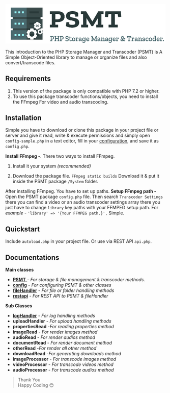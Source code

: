 ![PHP Storage Manager and Transcoder (PSMT)](Docs/banner.jpg?raw=true)

This introduction to the PHP Storage Manager and Transcoder  (PSMT) is A Simple Object-Oriented library to manage or organize files and also convert/transcode files.

## Requirements
1. This version of the package is only compatible with PHP 7.2 or higher.
2. To use this package transcoder functions/objects, you need to install the FFmpeg For video and audio transcoding.

## Installation
Simple you have to download or clone this package in your project file or server and give it read, write & execute permissions and simply open `config-sample.php` in a text editor, fill in your [configuration](Docs/config.md), and save it as `config.php`. 

**Install FFmpeg -**. 
There two ways to install FFmpeg.

1. Install it your system *(recommended)*

2. Download the package file. 
	`FFmpeg static builds` Download it & put it inside the PSMT package `/System` folder.

After installing FFmpeg. You have to set up paths.
**Setup FFmpeg path -**
Open the PSMT package `config.php` file. Then search `Transcoder Settings`  there you can find a video or an audio transcoder settings array there you just have to change `library` key paths with your FFMPEG setup path. For *example* - `'library' => '{Your FFMPEG path.}',`
Simple.

## Quickstart

Include `autoload.php` in your project file.  Or use via REST API `api.php`.

## Documentations
**Main classes**
- [**PSMT** ](Docs/PSMT.md) - *For storage & file management & transcoder methods.* 
- [**config**](Docs/config.md) - *For configuring PSMT & other classes* 
- [**fileHandler**](Docs/fileHandler.md) - *For file or folder handling methods*
- [ **restapi**](Docs/restapi.md) - *For REST API to PSMT & fileHandler*

**Sub Classes**
- [**logHandler**](Docs/logHandler.md) - *For log handling methods*
- **uploadHandler** - *For upload handling methods*
- **propertiesRead** -*For reading properties method*
- **imageRead** - *For render images method*
- **audioRead** - *For render audios method*
- **documentRead** - *For render document method*
- **otherRead** -*For render all other method*
- **downloadRead** -*For generating downloads method*
- **imageProcessor** - *For transcode images method*
- **videoProcessor** - *For transcode videos method*
- **audioProcessor** - *For transcode audios method*


> Thank You  
> Happy Coding 😊